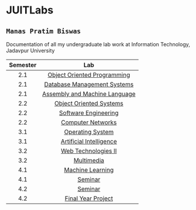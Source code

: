 # JUITLabs

## `Manas Pratim Biswas`

Documentation of all my undergraduate lab work at Information Technology, Jadavpur University

| Semester |                                        Lab                                         |
| :------: | :--------------------------------------------------------------------------------: |
|   2.1    |        [Object Oriented Programming](https://github.com/sanam2405/OOPLabs)         |
|   2.1    |        [Database Management Systems](https://github.com/sanam2405/DBMSLabs)        |
|   2.1    |       [Assembly and Machine Language](https://github.com/sanam2405/ASMLabs)        |
|   2.2    |          [Object Oriented Systems](https://github.com/sanam2405/OOSLabs)           |
|   2.2    |    [Software Engineering](https://github.com/sanam2405/SoftwareEngineeringLabs)    |
|   2.2    |       [Computer Networks](https://github.com/sanam2405/ComputerNetworksLabs)       |
|   3.1    |        [Operating System](https://github.com/sanam2405/OperatingSystemLabs)        |
|   3.1    | [Artificial Intelligence](https://github.com/sanam2405/ArtificialIntelligenceLabs) |
|   3.2    |       [Web Technologies II](https://github.com/sanam2405/WebTechnologyLabs)        |
|   3.2    |             [Multimedia](https://github.com/sanam2405/MultimediaLabs)              |
|   4.1    |        [Machine Learning](https://github.com/sanam2405/MachineLearningLabs)        |
|   4.1    |                  [Seminar](https://github.com/sanam2405/Seminar)                   |
|   4.2    |                  [Seminar](https://github.com/sanam2405/Seminar)                   |
|   4.2    |         [Final Year Project](https://github.com/sanam2405/PrivacyNetwork)          |
